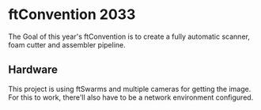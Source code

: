 # ftConvention 2033

The Goal of this year's ftConvention is to create a fully automatic scanner, foam cutter and assembler pipeline.

## Hardware

This project is using ftSwarms and multiple cameras for getting the image. For this to work, there'll also have to be
a network environment configured.